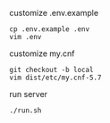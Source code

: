 customize .env.example
```
cp .env.example .env
vim .env
```
customize my.cnf
```
git checkout -b local
vim dist/etc/my.cnf-5.7
```

run server
```
./run.sh
```
